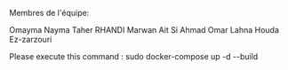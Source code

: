Membres de l'équipe: 

Omayma Nayma
Taher RHANDI
Marwan Ait Si Ahmad
Omar Lahna
Houda Ez-zarzouri


Please execute this command : sudo docker-compose up -d --build

